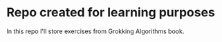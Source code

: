 # Repo created for learning purposes

In this repo I'll store exercises from Grokking Algorithms book.

